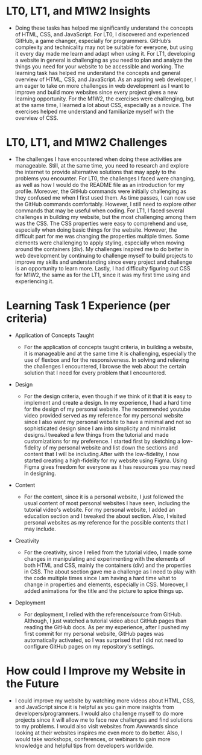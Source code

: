 # LT0, LT1, and M1W2 Insights

- Doing these tasks has helped me significantly understand the concepts of HTML, CSS, and JavaScript. For LT0, I discovered and experienced GitHub, a game changer, especially for programmers. GitHub’s complexity and technicality may not be suitable for everyone, but using it every day made me learn and adapt when using it. For LT1, developing a website in general is challenging as you need to plan and analyze the things you need for your website to be accessible and working. The learning task has helped me understand the concepts and general overview of HTML, CSS, and JavaScript. As an aspiring web developer, I am eager to take on more challenges in web development as I want to improve and build more websites since every project gives a new learning opportunity. For the M1W2, the exercises were challenging, but at the same time, I learned a lot about CSS, especially as a novice. The exercises helped me understand and familiarize myself with the overview of CSS.

# LT0, LT1, and M1W2 Challenges

- The challenges I have encountered when doing these activities are manageable. Still, at the same time, you need to research and explore the internet to provide alternative solutions that may apply to the problems you encounter. For LT0, the challenges I faced were changing, as well as how I would do the README file as an introduction for my profile. Moreover, the GitHub commands were initially challenging as they confused me when I first used them. As time passes, I can now use the GitHub commands comfortably. However, I still need to explore other commands that may be useful when coding. For LT1, I faced several challenges in building my website, but the most challenging among them was the CSS. The CSS properties were easy to comprehend and use, especially when doing basic things for the website. However, the difficult part for me was changing the properties multiple times. Some elements were challenging to apply styling, especially when moving around the containers (div). My challenges inspired me to do better in web development by continuing to challenge myself to build projects to improve my skills and understanding since every project and challenge is an opportunity to learn more. Lastly, I had difficulty figuring out CSS for M1W2, the same as for the LT1, since it was my first time using and experiencing it.

# Learning Task 1 Experience (per criteria)

- Application of Concepts Taught

  - For the application of concepts taught criteria, in building a website, it is manageable and at the same time it is challenging, especially the use of flexbox and for the responsiveness. In solving and relieving the challenges I encountered, I browse the web about the certain solution that I need for every problem that I encountered.

- Design

  - For the design criteria, even though if we think of it that it is easy to implement and create a design. In my experience, I had a hard time for the design of my personal website. The recommended youtube video provided served as my reference for my personal website since I also want my personal website to have a minimal and not so sophisticated design since I am into simplicity and minimalist designs.I tweaked a few things from the tutorial and made customizations for my preference. I started first by sketching a low-fidelity of my personal website and list down the sections and content that I will be including.After with the low-fidelity, I now started creating a high-fidelity for my website using Figma. Using Figma gives freedom for everyone as it has resources you may need in designing.

- Content

  - For the content, since it is a personal website, I just followed the usual content of most personal websites I have seen, including the tutorial video's website. For my personal website, I added an education section and I tweaked the about section. Also, I visited personal websites as my reference for the possible contents that I may include.

- Creativity
  - For the creativity, since I relied from the tutorial video, I made some changes in manipulating and experimenting with the elements of both HTML and CSS, mainly the containers (div) and the properties in CSS. The about section gave me a challenge as I need to play with the code multiple times since I am having a hard time what to change in properties and elements, especially in CSS. Moreover, I added animations for the title and the picture to spice things up.
- Deployment
  - For deployment, I relied with the reference/source from GitHub. Although, I just watched a tutorial video about GitHub pages than reading the GitHub docs. As per my experience, after I pushed my first commit for my personal website, GitHub pages was automatically activated, so I was surprised that I did not need to configure GitHub pages on my repository's settings.

# How could I Improve my Website in the Future

- I could improve my website by watching more videos about HTML, CSS, and JavaScript since it is helpful as you gain more insights from developers/programmers. I would also challenge myself to do more projects since it will allow me to face new challenges and find solutions to my problems. I would also visit websites from Awwwards since looking at their websites inspires me even more to do better. Also, I would take workshops, conferences, or webinars to gain more knowledge and helpful tips from developers worldwide.
